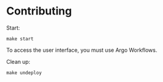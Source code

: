 # Contributing

Start:

```
make start
```

To access the user interface, you must use Argo Workflows. 

Clean up:

```
make undeploy
```